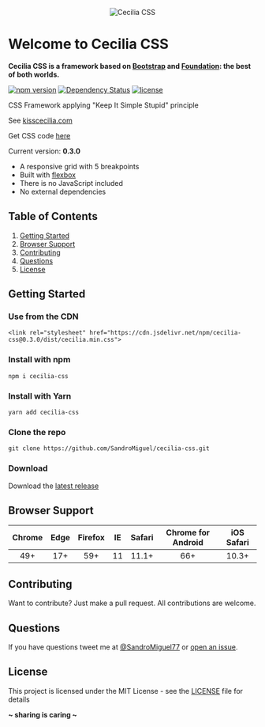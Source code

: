 <p align="center"><img src="http://kisscecilia.com/public/img/logo_cecilia_css.png" alt="Cecilia CSS" /></p>

# Welcome to Cecilia CSS
**Cecilia CSS is a framework based on [Bootstrap](https://getbootstrap.com/) and [Foundation](http://foundation.zurb.com/): the best of both worlds.**

[![npm version](https://badge.fury.io/js/cecilia-css.svg)](https://badge.fury.io/js/cecilia-css)
[![Dependency Status](https://david-dm.org/SandroMiguel/cecilia-css.svg)](https://david-dm.org/SandroMiguel/cecilia-css)
[![license](https://img.shields.io/badge/License-MIT-blue.svg?style=flat)](LICENSE)

CSS Framework applying "Keep It Simple Stupid" principle

See [kisscecilia.com](http://kisscecilia.com/)

Get CSS code [here](dist/cecilia.css)

Current version: **0.3.0**

* A responsive grid with 5 breakpoints
* Built with [flexbox](https://caniuse.com/#feat=flexbox)
* There is no JavaScript included
* No external dependencies

## Table of Contents
1. [Getting Started](#getting-started)
1. [Browser Support](#browser-support)
1. [Contributing](#contributing)
1. [Questions](#questions)
1. [License](#license)

## Getting Started

### Use from the CDN
```
<link rel="stylesheet" href="https://cdn.jsdelivr.net/npm/cecilia-css@0.3.0/dist/cecilia.min.css">
```

### Install with npm
```
npm i cecilia-css
```

### Install with Yarn
```
yarn add cecilia-css
```

### Clone the repo
```
git clone https://github.com/SandroMiguel/cecilia-css.git
```

### Download
Download the [latest release](https://github.com/SandroMiguel/cecilia-css/releases/latest)

## Browser Support
Chrome | Edge | Firefox | IE | Safari | Chrome for Android | iOS Safari
:----: | :--: | :-----: | :-: | :---: | :----------------: | :-------:
  49+  |  17+ |   59+   | 11 |  11.1+ |         66+        |   10.3+

## Contributing
Want to contribute? Just make a pull request. All contributions are welcome.

## Questions
If you have questions tweet me at [@SandroMiguel77](https://twitter.com/SandroMiguel77) or [open an issue](https://github.com/SandroMiguel/cecilia-css/issues/new).

## License
This project is licensed under the MIT License - see the [LICENSE](LICENSE) file for details

**~ sharing is caring ~**
